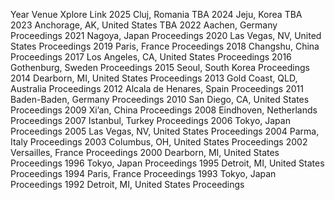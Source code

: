 
Year	Venue	Xplore Link
2025	Cluj, Romania	TBA
2024	Jeju, Korea	TBA
2023	Anchorage, AK, United States	TBA
2022	Aachen, Germany	Proceedings
2021	Nagoya, Japan	Proceedings
2020	Las Vegas, NV, United States	Proceedings
2019	Paris, France	Proceedings
2018	Changshu, China	Proceedings
2017	Los Angeles, CA, United States	Proceedings
2016	Gothenburg, Sweden	Proceedings
2015	Seoul, South Korea	Proceedings
2014	Dearborn, MI, United States	Proceedings
2013	Gold Coast, QLD, Australia	Proceedings
2012	Alcala de Henares, Spain	Proceedings
2011	Baden-Baden, Germany	Proceedings
2010	San Diego, CA, United States	Proceedings
2009	Xi’an, China	Proceedings
2008	Eindhoven, Netherlands	Proceedings
2007	Istanbul, Turkey	Proceedings
2006	Tokyo, Japan	Proceedings
2005	Las Vegas, NV, United States	Proceedings
2004	Parma, Italy	Proceedings
2003	Columbus, OH, United States	Proceedings
2002	Versailles, France	Proceedings
2000	Dearborn, MI, United States	Proceedings
1996	Tokyo, Japan	Proceedings
1995	Detroit, MI, United States	Proceedings
1994	Paris, France	Proceedings
1993	Tokyo, Japan	Proceedings
1992	Detroit, MI, United States	Proceedings
